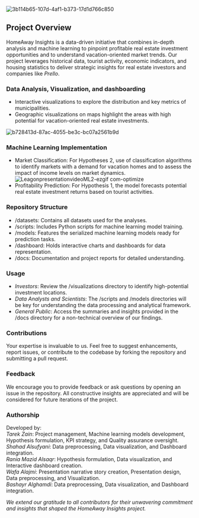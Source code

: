 ![3b114b65-107d-4af1-b373-17d1d766c850](https://github.com/zain-codes/HomeAway-Insights/assets/129910179/78b53811-a3af-4bac-b584-fcb2fa9bec2b)
## Project Overview
HomeAway Insights is a data-driven initiative that combines in-depth analysis and machine learning to pinpoint profitable real estate investment opportunities and to understand vacation-oriented market trends. Our project leverages historical data, tourist activity, economic indicators, and housing statistics to deliver strategic insights for real estate investors and companies like *Prello*.


### Data Analysis, Visualization, and dashboarding 
* Interactive visualizations to explore the distribution and key metrics of municipalities.
* Geographic visualizations on maps highlight the areas with high potential for vacation-oriented real estate investments.

![b728413d-87ac-4055-be3c-bc07a2561b9d](https://github.com/zain-codes/HomeAway-Insights/assets/129910179/91b47562-99a2-44ea-9cf3-4d9fa31a01f9)


### Machine Learning Implementation

* Market Classification: For Hypotheses 2, use of classification algorithms to identify markets with a demand for vacation homes and to assess the impact of income levels on market dynamics.
![LeagonpresentationvideoML2-ezgif com-optimize](https://github.com/zain-codes/HomeAway-Insights/assets/129910179/39c1d503-41c0-49aa-bca4-5d3824cf98cf)
* Profitability Prediction: For Hypothesis 1, the model forecasts potential real estate investment returns based on tourist activities.
  
### Repository Structure
* /datasets: Contains all datasets used for the analyses.  
* /scripts: Includes Python scripts for machine learning model training.  
* /models: Features the serialized machine learning models ready for prediction tasks.  
* /dashboard: Holds interactive charts and dashboards for data representation.  
* /docs: Documentation and project reports for detailed understanding.  

### Usage
* *Investors*: Review the /visualizations directory to identify high-potential investment locations.  
* *Data Analysts and Scientists*: The /scripts and /models directories will be key for understanding the data processing and analytical framework.  
* *General Public*: Access the summaries and insights provided in the /docs directory for a non-technical overview of our findings.  

### Contributions
Your expertise is invaluable to us. Feel free to suggest enhancements, report issues, or contribute to the codebase by forking the repository and submitting a pull request.

### Feedback
We encourage you to provide feedback or ask questions by opening an issue in the repository. All constructive insights are appreciated and will be considered for future iterations of the project.

### Authorship
Developed by:  
*Tarek Zain*: Project management, Machine learning models development, Hypothesis formulation, KPI strategy, and Quality assurance oversight.  
*Shahad Alsufyani*: Data preprocessing, Data visualization, and Dashboard integration.  
*Rania Mazid Alsaqr*: Hypothesis formulation, Data visualization, and Interactive dashboard creation.  
*Wafa Alajmi*: Presentation narrative story creation, Presentation design, Data preprocessing, and Visualization.  
*Bashayr Alghamdi*: Data preprocessing, Data visualization, and Dashboard integration.

*We extend our gratitude to all contributors for their unwavering commitment and insights that shaped the HomeAway Insights project.*
